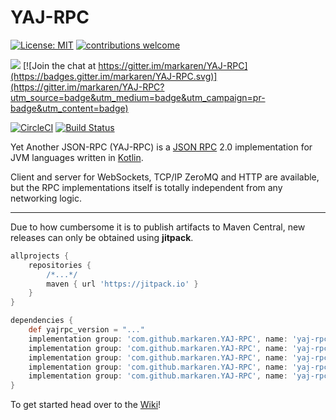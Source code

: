 # YAJ-RPC

[![License: MIT](https://img.shields.io/badge/License-MIT-yellow.svg)](https://opensource.org/licenses/MIT)
[![contributions welcome](https://img.shields.io/badge/contributions-welcome-brightgreen.svg?style=flat)](https://github.com/markaren/YAJ-RPC/issues)

[![](https://jitpack.io/v/markaren/YAJ-RPC.svg)](https://jitpack.io/#markaren/YAJ-RPC) 
[![Join the chat at https://gitter.im/markaren/YAJ-RPC](https://badges.gitter.im/markaren/YAJ-RPC.svg)](https://gitter.im/markaren/YAJ-RPC?utm_source=badge&utm_medium=badge&utm_campaign=pr-badge&utm_content=badge)


[![CircleCI](https://circleci.com/gh/markaren/YAJ-RPC/tree/master.svg?style=svg)](https://circleci.com/gh/markaren/YAJ-RPC/tree/master) 
[![Build Status](https://dev.azure.com/laht/laht/_apis/build/status/markaren.YAJ-RPC?branchName=master)](https://dev.azure.com/laht/laht/_build/latest?definitionId=5&branchName=master)

Yet Another JSON-RPC (YAJ-RPC) is a [JSON RPC](https://www.jsonrpc.org/specification) 2.0 implementation for JVM languages written in [Kotlin](https://kotlinlang.org/).


Client and server for WebSockets, TCP/IP ZeroMQ and HTTP are available, 
but the RPC implementations itself is totally independent from any networking logic.

---

Due to how cumbersome it is to publish artifacts to Maven Central, new releases can only be obtained using __jitpack__.


```groovy
allprojects {
    repositories {
        /*...*/
        maven { url 'https://jitpack.io' }
    }
}

dependencies {
    def yajrpc_version = "..."
    implementation group: 'com.github.markaren.YAJ-RPC', name: 'yaj-rpc', version: yajrpc_version
    implementation group: 'com.github.markaren.YAJ-RPC', name: 'yaj-rpc-ws', version: yajrpc_version
    implementation group: 'com.github.markaren.YAJ-RPC', name: 'yaj-rpc-tcp', version: yajrpc_version
    implementation group: 'com.github.markaren.YAJ-RPC', name: 'yaj-rpc-zmq', version: yajrpc_version
    implementation group: 'com.github.markaren.YAJ-RPC', name: 'yaj-rpc-http', version: yajrpc_version
}
```

To get started head over to the [Wiki](https://github.com/markaren/YAJ-RPC/wiki)!